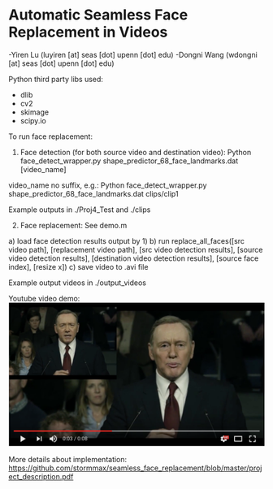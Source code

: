 # Automatic Seamless Face Replacement in Videos
-Yiren Lu (luyiren [at] seas [dot] upenn [dot] edu)
-Dongni Wang (wdongni [at] seas [dot] upenn [dot] edu)

Python third party libs used:
  - dlib
  - cv2
  - skimage
  - scipy.io

To run face replacement:

1) Face detection (for both source video and destination video):
Python face_detect_wrapper.py shape_predictor_68_face_landmarks.dat [video_name]

video_name no suffix, e.g.:
Python face_detect_wrapper.py shape_predictor_68_face_landmarks.dat clips/clip1

Example outputs in ./Proj4_Test and ./clips

2) Face replacement:
See demo.m

  a) load face detection results output by 1)
  b) run replace_all_faces([src video path], [replacement video path], [src video detection results], [source video detection results], [destination video detection results], [source face index], [resize x])
  c) save video to .avi file

Example output videos in ./output_videos

Youtube video demo:
[![Face replacement](video_screenshot.png)](https://www.youtube.com/watch?v=nZL8UIkghto&feature=youtu.be "Face replacement")

More details about implementation:
<https://github.com/stormmax/seamless_face_replacement/blob/master/project_description.pdf>